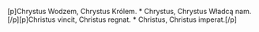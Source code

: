 [p]Chrystus Wodzem, Chrystus Królem. * Chrystus, Chrystus Władcą nam.[/p][p]Christus vincit, Christus regnat. * Christus, Christus imperat.[/p]